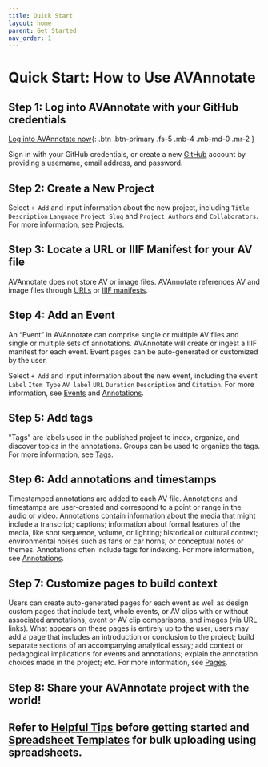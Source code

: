 ```yaml
---
title: Quick Start
layout: home
parent: Get Started
nav_order: 1
---
```

# Quick Start: How to Use AVAnnotate

## Step 1: Log into AVAnnotate with your GitHub credentials

 [Log into AVAnnotate now](https://avannotate.netlify.app){: .btn .btn-primary .fs-5 .mb-4 .mb-md-0 .mr-2 }

Sign in with your GitHub credentials, or create a new [GitHub](https://github.com/join) account by providing a username, email address, and password.

## Step 2: Create a New Project

Select `+ Add` and input information about the new project, including `Title` `Description` `Language` `Project Slug` and `Project Authors` and `Collaborators`. For more information, see [Projects](https://avannotate.github.io/documentation/pages/projects/). 

## Step 3: Locate a URL or IIIF Manifest for your AV file

AVAnnotate does not store AV or image files. AVAnnotate references AV and image files through [URLs](https://avannotate.github.io/documentation/pages/av/) or [IIIF manifests](iiif.md).

## Step 4: Add an Event

An “Event” in AVAnnotate can comprise single or multiple AV files and single or multiple sets of annotations. AVAnnotate will create or ingest a IIIF manifest for each event. Event pages can be auto-generated or customized by the user.

Select `+ Add` and input information about the new event, including the event `Label` `Item Type` `AV label` `URL` `Duration` `Description` and `Citation`. For more information, see [Events](https://avannotate.github.io/documentation/pages/events/) and [Annotations](https://avannotate.github.io/documentation/pages/annotations/).

## Step 5: Add tags

"Tags" are labels used in the published project to index, organize, and discover topics in the annotations. Groups can be used to organize the tags. For more information, see [Tags](https://avannotate.github.io/documentation/pages/tags/).

## Step 6: Add annotations and timestamps

Timestamped annotations are added to each AV file. Annotations and timestamps are user-created and correspond to a point or range in the audio or video. Annotations contain information about the media that might include a transcript; captions; information about formal features of the media, like shot sequence, volume, or lighting; historical or cultural context; environmental noises such as fans or car horns; or conceptual notes or themes. Annotations often include tags for indexing.  For more information, see [Annotations](https://avannotate.github.io/documentation/pages/annotations/).

## Step 7: Customize pages to build context

Users can create auto-generated pages for each event as well as design custom pages that include text, whole events, or AV clips with or without associated annotations, event or AV clip comparisons, and images (via URL links). What appears on these pages is entirely up to the user; users may add a page that includes an introduction or conclusion to the project; build separate sections of an accompanying analytical essay; add context or pedagogical implications for events and annotations; explain the annotation choices made in the project; etc. For more information, see [Pages](https://avannotate.github.io/documentation/pages/pages/).

## Step 8: Share your AVAnnotate project with the world!

## Refer to [Helpful Tips](https://avannotate.github.io/documentation/pages/troubleshooting/) before getting started and [Spreadsheet Templates](https://avannotate.github.io/documentation/pages/templates/) for bulk uploading using spreadsheets. 

